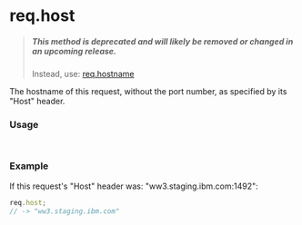 # req.host

> ##### **This method is deprecated and will likely be removed or changed in an upcoming release.**
> Instead, use: [req.hostname](https://sailsjs.com/documentation/reference/request-req/req-hostname)


The hostname of this request, without the port number, as specified by its "Host" header.

### Usage
```usage


```

### Example

If this request's "Host" header was: "ww3.staging.ibm.com:1492":

```javascript
req.host;
// -> "ww3.staging.ibm.com"
```









<docmeta name="displayName" value="req.host">
<docmeta name="pageType" value="property">
<docmeta name="isDeprecated" value="true">
